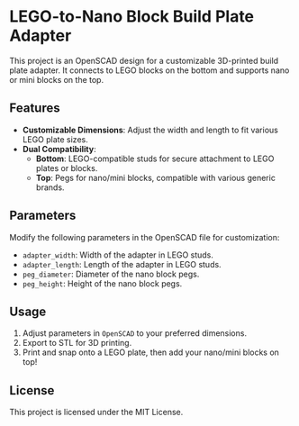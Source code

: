 # LEGO-to-Nano Block Build Plate Adapter

This project is an OpenSCAD design for a customizable 3D-printed build plate adapter. It connects to LEGO blocks on the bottom and supports nano or mini blocks on the top.

## Features
- **Customizable Dimensions**: Adjust the width and length to fit various LEGO plate sizes.
- **Dual Compatibility**: 
  - **Bottom**: LEGO-compatible studs for secure attachment to LEGO plates or blocks.
  - **Top**: Pegs for nano/mini blocks, compatible with various generic brands.

## Parameters
Modify the following parameters in the OpenSCAD file for customization:
- `adapter_width`: Width of the adapter in LEGO studs.
- `adapter_length`: Length of the adapter in LEGO studs.
- `peg_diameter`: Diameter of the nano block pegs.
- `peg_height`: Height of the nano block pegs.

## Usage
1. Adjust parameters in `OpenSCAD` to your preferred dimensions.
2. Export to STL for 3D printing.
3. Print and snap onto a LEGO plate, then add your nano/mini blocks on top!

## License
This project is licensed under the MIT License.
